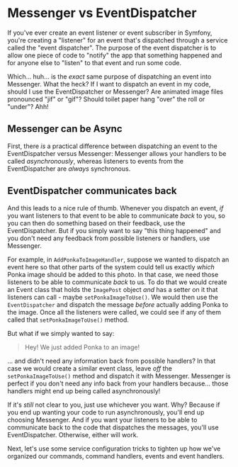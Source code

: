 # Messenger vs EventDispatcher

If you've ever create an event listener or event subscriber in Symfony, you're
creating a "listener" for an event that's dispatched through a service called
the "event dispatcher". The purpose of the event dispatcher is to allow one piece
of code to "notify" the app that something happened and for anyone else to "listen"
to that event and run some code.

Which... huh... is the *exact* same purpose of dispatching an event into Messenger.
What the heck? If I want to dispatch an event in my code, should I use the
EventDispatcher or Messenger? Are animated image files pronounced "jif" or "gif"?
Should toilet paper hang "over" the roll or "under"? Ahh!

## Messenger can be Async

First, there *is* a practical difference between dispatching an event to the
EventDispatcher versus Messenger: Messenger allows your handlers to be called
*asynchronously*, whereas listeners to events from the EventDispatcher are
*always* synchronous.

## EventDispatcher communicates back

And this leads to a nice rule of thumb. Whenever you dispatch an event, *if* you
want listeners to that event to be able to communicate *back* to you, so you
can then do something based on their feedback, use the EventDispatcher. But if
you simply want to say "this thing happened" and you don't need any feedback
from possible listeners or handlers, use Messenger.

For example, in `AddPonkaToImageHandler`, suppose we wanted to dispatch an event
here so that other parts of the system could tell us exactly *which* Ponka image
should be added to this photo. In that case, we need those listeners to be able
to communicate *back* to us. To do that we would create an Event class that holds
the `ImagePost` object *and* has a setter on it that listeners can call - maybe
`setPonkaImageToUse()`. We would then use the `EventDispatcher` and dispatch the
message *before* actually adding Ponka to the image. Once all the listeners were
called, we could see if any of them called that `setPonkaImageToUse()` method.

But what if we simply wanted to say:

> Hey! We just added Ponka to an image!

... and didn't need any information back from possible handlers? In that case we
would create a similar event class, leave *off* the `setPonkaImageToUse()` method
and dispatch it with Messenger. Messenger is perfect if you don't need any info
back from your handlers because... those handlers might end up being called
asynchronously!

If it's *still* not clear to you, just use whichever you want. Why? Because
if you end up wanting your code to run asynchronously, you'll end up choosing
Messenger. And if you want your listeners to be able to communicate back to the
code that dispatches the messages, you'll use EventDispatcher. Otherwise, either
will work.

Next, let's use some service configuration tricks to tighten up how we've organized
our commands, command handlers, events and event handlers.
